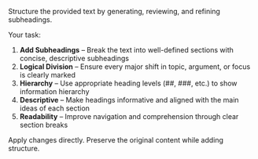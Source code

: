Structure the provided text by generating, reviewing, and refining subheadings.

Your task:
1. **Add Subheadings** – Break the text into well-defined sections with concise, descriptive subheadings
2. **Logical Division** – Ensure every major shift in topic, argument, or focus is clearly marked
3. **Hierarchy** – Use appropriate heading levels (##, ###, etc.) to show information hierarchy
4. **Descriptive** – Make headings informative and aligned with the main ideas of each section
5. **Readability** – Improve navigation and comprehension through clear section breaks

Apply changes directly. Preserve the original content while adding structure.
